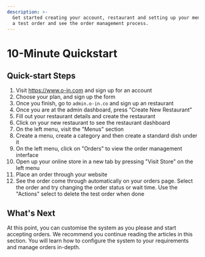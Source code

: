```yaml
---
description: >-
  Get started creating your account, restaurant and setting up your menus. Place
  a test order and see the order management process.
---
```


# 10-Minute Quickstart



## Quick-start Steps

1. Visit https://www.o-in.com and sign up for an account
2. Choose your plan, and sign up the form
3. Once you finish, go to `admin.o-in.co` and sign up an restaurant
4. Once you are at the admin dashboard, press "Create New Restaurant"
5. Fill out your restaurant details and create the restaurant
6. Click on your new restaurant to see the restaurant dashboard
7. On the left menu, visit the "Menus" section
8. Create a menu, create a category and then create a standard dish under it
9. On the left menu, click on "Orders" to view the order management interface
10. Open up your online store in a new tab by pressing "Visit Store" on the left menu
11. Place an order through your website
12. See the order come through automatically on your orders page. Select the order and try changing the order status or wait time. Use the "Actions" select to delete the test order when done

## What's Next

At this point, you can customise the system as you please and start accepting orders. We recommend you continue reading the articles in this section. You will learn how to configure the system to your requirements and manage orders in-depth.
